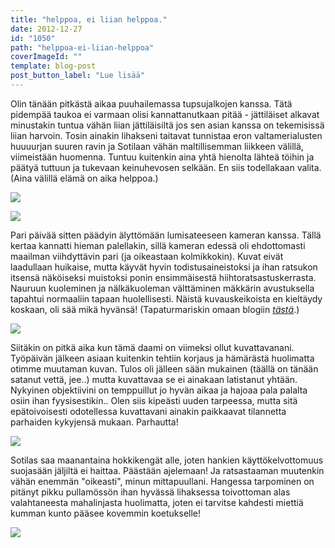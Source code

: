 ```yaml
---
title: "helppoa, ei liian helppoa."
date: 2012-12-27
id: "1050"
path: "helppoa-ei-liian-helppoa"
coverImageId: ""
template: blog-post
post_button_label: "Lue lisää"
---
```


Olin tänään pitkästä aikaa puuhailemassa tupsujalkojen kanssa. Tätä pidempää taukoa ei varmaan olisi kannattanutkaan pitää - jättiläiset alkavat minustakin tuntua vähän liian jättiläisiltä jos sen asian kanssa on tekemisissä liian harvoin. Tosin ainakin lihakseni taitavat tunnistaa eron valtamerialusten huuuurjan suuren ravin ja Sotilaan vähän maltillisemman liikkeen välillä, viimeistään huomenna. Tuntuu kuitenkin aina yhtä hienolta lähteä töihin ja päätyä tuttuun ja tukevaan keinuhevosen selkään. En siis todellakaan valita. (Aina välillä elämä on aika helppoa.)

[![](/images/IMG_0011.JPG)](http://2.bp.blogspot.com/-LnbKRRjP1y0/UNy4Qluf-1I/AAAAAAAAERo/tSmNK4xvB4w/s1600/IMG_0011.JPG)

[![](/images/IMG_0083.JPG)](http://2.bp.blogspot.com/-aZhCfi27KTs/UNy-tx77LlI/AAAAAAAAET4/3ftGrxJ7Hb4/s1600/IMG_0083.JPG)

Pari päivää sitten päädyin älyttömään lumisateeseen kameran kanssa. Tällä kertaa kannatti hieman palellakin, sillä kameran edessä oli ehdottomasti maailman viihdyttävin pari (ja oikeastaan kolmikkokin). Kuvat eivät laadullaan huikaise, mutta käyvät hyvin todistusaineistoksi ja ihan ratsukon itsensä näköiseksi muistoksi ponin ensimmäisestä hiihtoratsastuskerrasta. Nauruun kuoleminen ja nälkäkuoleman välttäminen mäkkärin avustuksella tapahtui normaaliin tapaan huolellisesti. Näistä kuvauskeikoista en kieltäydy koskaan, oli sää mikä hyvänsä! (Tapaturmariskin omaan blogiin _[tästä](http://kilpasilakka.blogspot.fi/)_.)

[![](/images/IMG_0296y.JPG)](http://4.bp.blogspot.com/-uFl6TfkE5_U/UNy_IsTOZlI/AAAAAAAAEUA/y9ecSOXcXgk/s1600/IMG_0296y.JPG)

Siitäkin on pitkä aika kun tämä daami on viimeksi ollut kuvattavanani. Työpäivän jälkeen asiaan kuitenkin tehtiin korjaus ja hämärästä huolimatta otimme muutaman kuvan. Tulos oli jälleen sään mukainen (täällä on tänään satanut vettä, jee..) mutta kuvattavaa se ei ainakaan latistanut yhtään. Nykyinen objektiivini on temppuillut jo hyvän aikaa ja hajoaa pala palalta osiin ihan fyysisestikin.. Olen siis kipeästi uuden tarpeessa, mutta sitä epätoivoisesti odotellessa kuvattavani ainakin paikkaavat tilannetta parhaiden kykyjensä mukaan. Parhautta!

[![](/images/IMG_0312y.JPG)](http://3.bp.blogspot.com/-h4JXnJ7lVhY/UNy4VDOSvkI/AAAAAAAAER4/7B-lAXY9ask/s1600/IMG_0312y.JPG)

Sotilas saa maanantaina hokkikengät alle, joten hankien käyttökelvottomuus suojasään jäljiltä ei haittaa. Päästään ajelemaan! Ja ratsastaaman muutenkin vähän enemmän "oikeasti", minun mittapuullani. Hangessa tarpominen on pitänyt pikku pullamössön ihan hyvässä lihaksessa toivottoman alas valahtaneesta mahalinjasta huolimatta, joten ei tarvitse kahdesti miettiä kumman kunto pääsee kovemmin koetukselle!

[![](/images/ak.jpg)](http://3.bp.blogspot.com/-AMagGNCJnvg/UNzBxc2PRII/AAAAAAAAEV4/yWfxW3EPLnw/s1600/ak.jpg)
